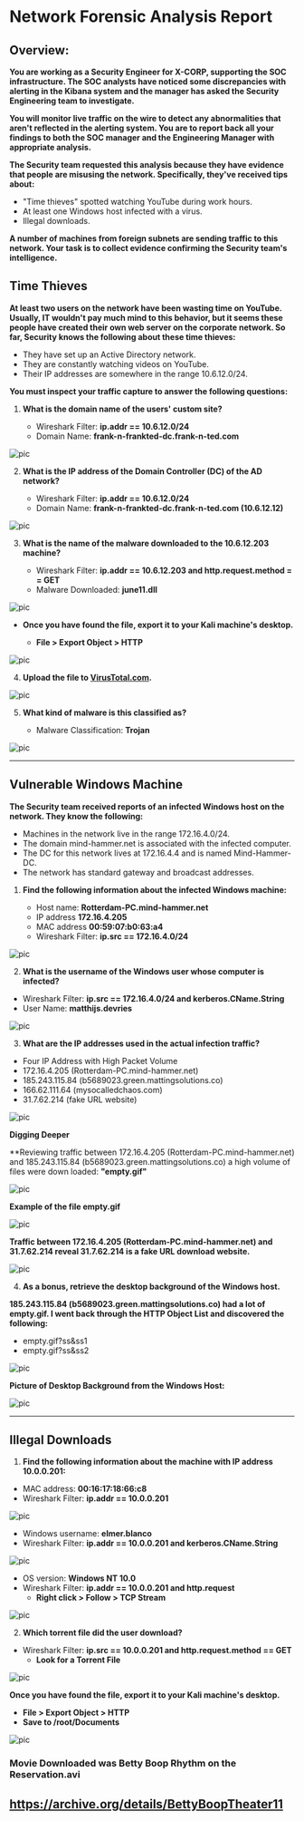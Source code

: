 # Network Forensic Analysis Report

## Overview:

**You are working as a Security Engineer for X-CORP, supporting the SOC infrastructure. The SOC analysts have noticed some discrepancies with alerting in the Kibana system and the manager has asked the Security Engineering team to investigate.**

**You will monitor live traffic on the wire to detect any abnormalities that aren't reflected in the alerting system. You are to report back all your findings to both the SOC manager and the Engineering Manager with appropriate analysis.**

**The Security team requested this analysis because they have evidence that people are misusing the network. Specifically, they've received tips about:**

* "Time thieves" spotted watching YouTube during work hours.
* At least one Windows host infected with a virus.
* Illegal downloads.

**A number of machines from foreign subnets are sending traffic to this network. Your task is to collect evidence confirming the Security team's intelligence.**

## Time Thieves 

**At least two users on the network have been wasting time on YouTube. Usually, IT wouldn't pay much mind to this behavior, but it seems these people have created their own web server on the corporate network. So far, Security knows the following about these time thieves:**

* They have set up an Active Directory network.
* They are constantly watching videos on YouTube.
* Their IP addresses are somewhere in the range 10.6.12.0/24.

**You must inspect your traffic capture to answer the following questions:**

1. **What is the domain name of the users' custom site?**

    * Wireshark Filter: **ip.addr == 10.6.12.0/24**
    * Domain Name: **frank-n-frankted-dc.frank-n-ted.com**

![pic](https://github.com/ChristinaMarie256/U_of_M-CyberSecurityBootcamp/blob/main/24-Final_Project/Images/network_pic1.PNG) 

2. **What is the IP address of the Domain Controller (DC) of the AD network?**

    * Wireshark Filter: **ip.addr == 10.6.12.0/24**
    * Domain Name: **frank-n-frankted-dc.frank-n-ted.com (10.6.12.12)**

![pic](https://github.com/ChristinaMarie256/U_of_M-CyberSecurityBootcamp/blob/main/24-Final_Project/Images/network_pic2.PNG)

3. **What is the name of the malware downloaded to the 10.6.12.203 machine?**

    * Wireshark Filter: **ip.addr == 10.6.12.203 and http.request.method = = GET**
    * Malware Downloaded: **june11.dll**

![pic](https://github.com/ChristinaMarie256/U_of_M-CyberSecurityBootcamp/blob/main/24-Final_Project/Images/network_pic3.PNG)

- **Once you have found the file, export it to your Kali machine's desktop.**

    * **File > Export Object > HTTP**

![pic](https://github.com/ChristinaMarie256/U_of_M-CyberSecurityBootcamp/blob/main/24-Final_Project/Images/network_pic4.PNG) 

4. **Upload the file to [VirusTotal.com](https://www.virustotal.com/gui/).** 


![pic](https://github.com/ChristinaMarie256/U_of_M-CyberSecurityBootcamp/blob/main/24-Final_Project/Images/network_pic5.PNG) 

5. **What kind of malware is this classified as?**

    * Malware Classification: **Trojan** 

![pic](https://github.com/ChristinaMarie256/U_of_M-CyberSecurityBootcamp/blob/main/24-Final_Project/Images/network_pic6.PNG) 

---

## Vulnerable Windows Machine

**The Security team received reports of an infected Windows host on the network. They know the following:**

* Machines in the network live in the range 172.16.4.0/24.
* The domain mind-hammer.net is associated with the infected computer.
* The DC for this network lives at 172.16.4.4 and is named Mind-Hammer-DC.
* The network has standard gateway and broadcast addresses.

1. **Find the following information about the infected Windows machine:**

    - Host name: **Rotterdam-PC.mind-hammer.net**
    - IP address **172.16.4.205** 
    - MAC address **00:59:07:b0:63:a4**
    - Wireshark Filter: **ip.src == 172.16.4.0/24**

![pic](https://github.com/ChristinaMarie256/U_of_M-CyberSecurityBootcamp/blob/main/24-Final_Project/Images/network_pic7.PNG)
    
2. **What is the username of the Windows user whose computer is infected?**

- Wireshark Filter: **ip.src == 172.16.4.0/24 and kerberos.CName.String**
- User Name: **matthijs.devries**

![pic](https://github.com/ChristinaMarie256/U_of_M-CyberSecurityBootcamp/blob/main/24-Final_Project/Images/network_pic8.PNG)

3. **What are the IP addresses used in the actual infection traffic?**

* Four IP Address with High Packet Volume
* 172.16.4.205 (Rotterdam-PC.mind-hammer.net)
* 185.243.115.84 (b5689023.green.mattingsolutions.co)
* 166.62.111.64 (mysocalledchaos.com)
* 31.7.62.214 (fake URL website)


![pic](https://github.com/ChristinaMarie256/U_of_M-CyberSecurityBootcamp/blob/main/24-Final_Project/Images/network_pic9.PNG)

**Digging Deeper**

**Reviewing traffic between 172.16.4.205 (Rotterdam-PC.mind-hammer.net) and 185.243.115.84 (b5689023.green.mattingsolutions.co) a high volume of files were down loaded: **"empty.gif"**

![pic](https://github.com/ChristinaMarie256/U_of_M-CyberSecurityBootcamp/blob/main/24-Final_Project/Images/network_pic10.PNG) 

**Example of the file empty.gif**

![pic](https://github.com/ChristinaMarie256/U_of_M-CyberSecurityBootcamp/blob/main/24-Final_Project/Images/network_pic11.PNG) 

**Traffic between 172.16.4.205 (Rotterdam-PC.mind-hammer.net) and 31.7.62.214 reveal 31.7.62.214 is a fake URL download website.**

![pic](IMAGE/net/12.PNG) 

4. **As a bonus, retrieve the desktop background of the Windows host.**

**185.243.115.84 (b5689023.green.mattingsolutions.co) had a lot of empty.gif. I went back through the HTTP Object List and discovered the following:**

* empty.gif?ss&ss1
* empty.gif?ss&ss2

![pic](IMAGE/net/14.PNG) 

**Picture of Desktop Background from the Windows Host:** 

![pic](IMAGE/net/15.PNG)  

---

## Illegal Downloads

1. **Find the following information about the machine with IP address 10.0.0.201:**

- MAC address: **00:16:17:18:66:c8**
- Wireshark Filter: **ip.addr == 10.0.0.201**

![pic](IMAGE/net/16.PNG) 

- Windows username: **elmer.blanco**
- Wireshark Filter: **ip.addr == 10.0.0.201 and kerberos.CName.String**

![pic](IMAGE/net/17.PNG) 

- OS version: **Windows NT 10.0**
- Wireshark Filter: **ip.addr == 10.0.0.201 and http.request**
    - **Right click > Follow > TCP Stream**

![pic](IMAGE/net/18.PNG) 

2. **Which torrent file did the user download?**

- Wireshark Filter: **ip.src == 10.0.0.201 and http.request.method == GET**
    - **Look for a Torrent File** 

![pic](IMAGE/net/19.PNG)  

**Once you have found the file, export it to your Kali machine's desktop.**

* **File > Export Object > HTTP**
* **Save to /root/Documents**

![pic](IMAGE/net/20.PNG) 

### Movie Downloaded was Betty Boop Rhythm on the Reservation.avi

## https://archive.org/details/BettyBoopTheater11

